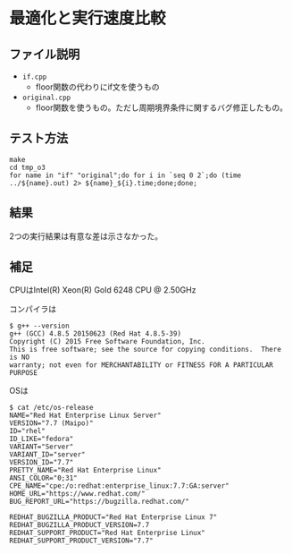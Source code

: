 # 最適化と実行速度比較

## ファイル説明

- `if.cpp`
  - floor関数の代わりにif文を使うもの
- `original.cpp`
  - floor関数を使うもの。ただし周期境界条件に関するバグ修正したもの。
  
## テスト方法

```console
make
cd tmp_o3
for name in "if" "original";do for i in `seq 0 2`;do (time ../${name}.out) 2> ${name}_${i}.time;done;done;
```

## 結果

2つの実行結果は有意な差は示さなかった。

## 補足

CPUはIntel(R) Xeon(R) Gold 6248 CPU @ 2.50GHz

コンパイラは
```console
$ g++ --version
g++ (GCC) 4.8.5 20150623 (Red Hat 4.8.5-39)
Copyright (C) 2015 Free Software Foundation, Inc.
This is free software; see the source for copying conditions.  There is NO
warranty; not even for MERCHANTABILITY or FITNESS FOR A PARTICULAR PURPOSE
```

OSは

```console
$ cat /etc/os-release 
NAME="Red Hat Enterprise Linux Server"
VERSION="7.7 (Maipo)"
ID="rhel"
ID_LIKE="fedora"
VARIANT="Server"
VARIANT_ID="server"
VERSION_ID="7.7"
PRETTY_NAME="Red Hat Enterprise Linux"
ANSI_COLOR="0;31"
CPE_NAME="cpe:/o:redhat:enterprise_linux:7.7:GA:server"
HOME_URL="https://www.redhat.com/"
BUG_REPORT_URL="https://bugzilla.redhat.com/"

REDHAT_BUGZILLA_PRODUCT="Red Hat Enterprise Linux 7"
REDHAT_BUGZILLA_PRODUCT_VERSION=7.7
REDHAT_SUPPORT_PRODUCT="Red Hat Enterprise Linux"
REDHAT_SUPPORT_PRODUCT_VERSION="7.7"
```
